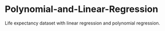 # Polynomial-and-Linear-Regression
 Life expectancy dataset with linear regression and polynomial regression. 
